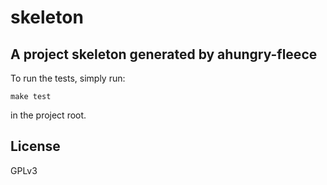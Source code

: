 # skeleton

## A project skeleton generated by ahungry-fleece
To run the tests, simply run:

```
make test
```

in the project root.

## License
GPLv3
